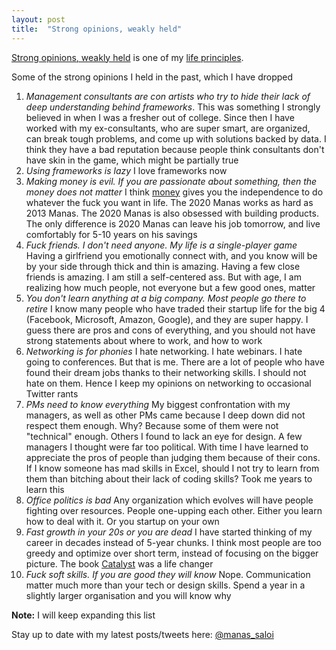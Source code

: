 ```yaml
---
layout: post
title:  "Strong opinions, weakly held"
---
```


[Strong opinions, weakly held](https://bobsutton.typepad.com/my_weblog/2006/07/strong_opinions.html) is one of my [life principles](https://manassaloi.com/2020/01/26/personal-life-frameworks.html).

Some of the strong opinions I held in the past, which I have dropped

1. *Management consultants are con artists who try to hide their lack of deep understanding behind frameworks*. This was something I strongly believed in when I was a fresher out of college. Since then I have worked with my ex-consultants, who are super smart, are organized, can break tough problems, and come up with solutions backed by data. I think they have a bad reputation because people think consultants don't have skin in the game, which might be partially true
2. *Using frameworks is lazy* I love frameworks now
3. *Making money is evil. If you are passionate about something, then the money does not matter* I think [money](https://thedeepdish.org/fuck-you-money/) gives you the independence to do whatever the fuck you want in life. The 2020 Manas works as hard as 2013 Manas. The 2020 Manas is also obsessed with building products. The only difference is 2020 Manas can leave his job tomorrow, and live comfortably for 5-10 years on his savings
4. *Fuck friends. I don't need anyone. My life is a single-player game* Having a girlfriend you emotionally connect with, and you know will be by your side through thick and thin is amazing. Having a few close friends is amazing. I am still a self-centered ass. But with age, I am realizing how much people, not everyone but a few good ones, matter
5. *You don't learn anything at a big company. Most people go there to retire* I know many people who have traded their startup life for the big 4 (Facebook, Microsoft, Amazon, Google), and they are super happy. I guess there are pros and cons of everything, and you should not have strong statements about where to work, and how to work
6. *Networking is for phonies* I hate networking. I hate webinars. I hate going to conferences. But that is me. There are a lot of people who have found their dream jobs thanks to their networking skills. I should not hate on them. Hence I keep my opinions on networking to occasional Twitter rants
7. *PMs need to know everything* My biggest confrontation with my managers, as well as other PMs came because I deep down did not respect them enough. Why? Because some of them were not "technical" enough. Others I found to lack an eye for design. A few managers I thought were far too political. With time I have learned to appreciate the pros of people than judging them because of their cons. If I know someone has mad skills in Excel, should I not try to learn from them than bitching about their lack of coding skills? Took me years to learn this
8. *Office politics is bad* Any organization which evolves will have people fighting over resources. People one-upping each other. Either you learn how to deal with it. Or you startup on your own
9. *Fast growth in your 20s or you are dead* I have started thinking of my career in decades instead of 5-year chunks. I think most people are too greedy and optimize over short term, instead of focusing on the bigger picture. The book [Catalyst](https://manassaloi.com/booksummaries/2016/05/11/catalyst-chandramouli.html) was a life changer
10. *Fuck soft skills. If you are good they will know* Nope. Communication matter much more than your tech or design skills. Spend a year in a slightly larger organisation and you will know why

**Note:** I will keep expanding this list

Stay up to date with my latest posts/tweets here: [@manas_saloi](http://twitter.com/manas_saloi)

